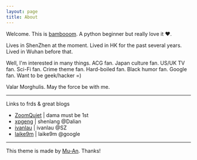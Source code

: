 ```yaml
---
layout: page
title: About
---
```


Welcome. This is [bambooom](http://bambooom.github.io).
A python beginner but really love it ♥.

Lives in ShenZhen at the moment.
Lived in HK for the past several years.
Lived in Wuhan before that.

Well, 
I'm interested in many things. 
ACG fan. Japan culture fan. US/UK TV fan. 
Sci-Fi fan. Crime theme fan. Hard-boiled fan.
Black humor fan. 
Google fan. 
Want to be geek/hacker =)

Valar Morghulis. May the force be with me.

---
Links to frds & great blogs

+ [ZoomQuiet](http://zoomquiet.io/) | dama must be 1st
+ [xpgeng](http://xpgeng.xyz/) | shenlang @Dalian
+ [ivanlau](http://www.ivanlau.com/) | ivanlau @SZ
+ [laike9m](https://laike9m.com/blog/) | laike9m @google

---
This theme is made by [Mu-An](http://muan.co). Thanks!

